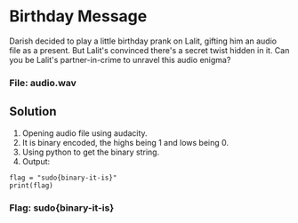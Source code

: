 # Birthday Message

Darish decided to play a little birthday prank on Lalit, gifting him an audio file as a present. But Lalit's convinced there's a secret twist hidden in it. Can you be Lalit's partner-in-crime to unravel this audio enigma?

### File: audio.wav

## Solution

1. Opening audio file using audacity.
2. It is binary encoded, the highs being 1 and lows being 0.
3. Using python to get the binary string. 
4. Output: 
```
flag = "sudo{binary-it-is}"
print(flag)
```

### Flag: sudo{binary-it-is}